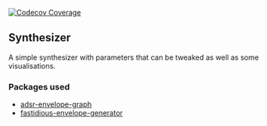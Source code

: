 [![Codecov Coverage](https://img.shields.io/codecov/c/github/thomsku/synthesizer/master.svg?style=flat-square)](https://codecov.io/gh/thomsku/synthesizer/)

## Synthesizer

A simple synthesizer with parameters that can be tweaked as well as some visualisations.


### Packages used

* [adsr-envelope-graph](https://github.com/gerardabello/adsr-envelope-graph)
* [fastidious-envelope-generator](https://github.com/rsimmons/fastidious-envelope-generator)
